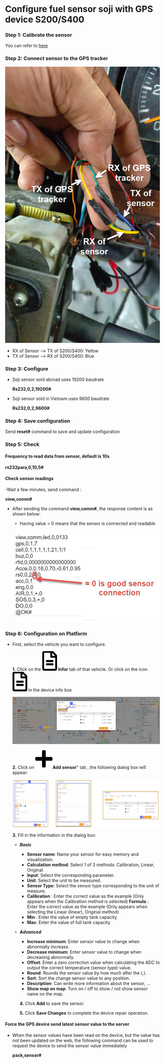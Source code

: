 # Configure fuel sensor soji with GPS device S200/S400

### Step 1: Calibrate the sensor

You can refer to  [here](modules/web-interface/devices/calib-sensor/#calib)

### Step 2: Connect sensor to the GPS tracker
    
<span class="icon-left4">![Manage device ](/docs/assets/images/web-interface/faq/wire-2.jpeg)

* RX of Sensor --> TX of S200/S400: Yellow
* TX of Sensor --> RX of S200/S400: Blue

### Step 3: Configure

- Soji sensor sold abroad uses 19200 baudrate

    **Rs232,0,2,19200#**

- Soji sensor sold in Vietnam uses 9600 baudrate

    **Rs232,0,2,9600#**

### Step 4: Save configuration

Send **reset#** command to save and update configuration

### Step 5: Check
    
#### Frequency to read data from sensor, default is 10s
  
  **rs232para,0,10,5#**

#### Check sensor readings

-Wait a few minutes, send command :
 
  **view,comm#**

- After sending the command **view,comm#**, the response content is as shown below:
  - Having value = 0 means that the sensor is connected and readable

  <span style="display:block;text-align:left">![Manage device ](/docs/assets/images/web-interface/faq/check-connect-sensor-2.jpg)

### Step 6: Configuration on Platform

- First, select the vehicle you want to configure.
  
  **1.** Click on the <span class="icon-left svg-filter-info">![Ok](/docs/assets/images/web-interface/icon/SVG/file-alt.svg) **Infor** tab of that vehicle. Or click on the icon <span class="icon-left svg-filter-info">![Ok](/docs/assets/images/web-interface/icon/SVG/file-alt.svg)  in the device info box
    
    <span style="display:block;text-align:left">![Manage device ](/docs/assets/images/web-interface/faq/add-sensor-4.jpg)
  
  **2.** Click on <span class="icon-left svg-filter-tick">![Ok](/docs/assets/images/web-interface/icon/SVG/plus.svg)**Add sensor**" tab , the following dialog box will appear:

    <span style="display:block;text-align:left">![Manage device ](/docs/assets/images/web-interface/faq/add-sensor-3.jpg)

  **3.** Fill in the information in the dialog box:

  * ***Basic***
    * **Sensor name**: Name your sensor for easy memory and visualization.
    * **Calculation method**: Select 1 of 3 methods: Calibration, Linear, Original.
    * **Input**: Select the corresponding parameter.
    * **Unit**: Select the unit to be measured.
    * **Sensor Type**: Select the sensor type corresponding to the unit of measure.
    - **Calibration** : Enter the correct value as the example (Only appears when the Calibration method is selected)
    **Formula** : Enter the correct value as the example (Only appears when selecting the Linear (linear), Original method)
    - **Min** : Enter the value of empty tank capacity
    - **Max**: Enter the value of full tank capacity
  * ***Advanced*** 
    * **Increase minimum**: Enter sensor value to change when abnormally increase.
    * **Decrease minimum**: Enter sensor value to change when decreasing abnormally.
    * **Offset**: Enter a zero correction value when calculating the ADC to output the correct temperature (sensor type) value.
    * **Round**: Rounds the sensor value by how much after the (,).
    * **Sort**: Sort the change sensor value to any position.
    * **Description**: Can write more information about the sensor, ...
    * **Show map on map**: Turn on / off to show / not show sensor name on the map.

    **4.** Click **Add** to save the sensor.
    
    **5.** Click **Save Changes** to complete the device repair operation.

#### Force the GPS device send latest sensor value to the server

- When the sensor values have been read on the device, but the value has not been updated on the web, the following command can be used to request the device to send the sensor value immediately

  **pack,sensor#**